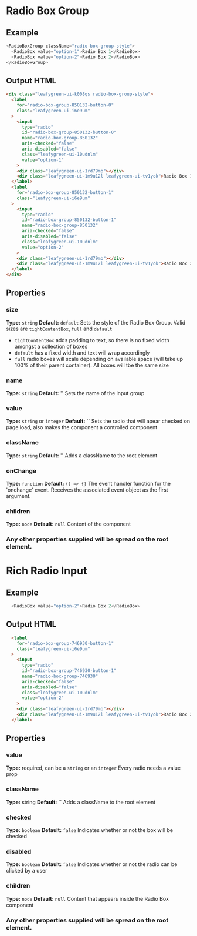 # Radio Box Group

## Example
```js
<RadioBoxGroup className="radio-box-group-style">
  <RadioBox value="option-1">Radio Box 1</RadioBox>
  <RadioBox value="option-2">Radio Box 2</RadioBox>
</RadioBoxGroup>
```

## Output HTML
```html
<div class="leafygreen-ui-k008qs radio-box-group-style">
  <label 
    for="radio-box-group-850132-button-0" 
    class="leafygreen-ui-i6e9um"
  >
    <input 
      type="radio" 
      id="radio-box-group-850132-button-0" 
      name="radio-box-group-850132" 
      aria-checked="false" 
      aria-disabled="false" 
      class="leafygreen-ui-10udnlm" 
      value="option-1"
    >
    <div class="leafygreen-ui-1rd79mb"></div>
    <div class="leafygreen-ui-1m9u12l leafygreen-ui-tv1yok">Radio Box 1</div>
  </label>
  <label 
    for="radio-box-group-850132-button-1" 
    class="leafygreen-ui-i6e9um"
  >
    <input 
      type="radio" 
      id="radio-box-group-850132-button-1" 
      name="radio-box-group-850132" 
      aria-checked="false" 
      aria-disabled="false" 
      class="leafygreen-ui-10udnlm" 
      value="option-2"
    >
    <div class="leafygreen-ui-1rd79mb"></div>
    <div class="leafygreen-ui-1m9u12l leafygreen-ui-tv1yok">Radio Box 2</div>
  </label>
</div>
```

## Properties

### size
**Type:** `string`
**Default:** `default`
Sets the style of the Radio Box Group. Valid sizes are `tightContentBox`, `full` and `default`
  * `tightContentBox` adds padding to text, so there is no fixed width amongst a collection of boxes 
  * `default` has a fixed width and text will wrap accordingly 
  * `full` radio boxes will scale depending on available space (will take up 100% of their parent container). All boxes will tbe the same size

### name
**Type:** `string`
**Default:** ''
Sets the name of the input group

### value
**Type:** `string` or `integer`
**Default:** ``
Sets the radio that will apear checked on page load, also makes the component a controlled component

### className
**Type:** `string`
**Default:** ''
Adds a className to the root element

### onChange
**Type:** `function`
**Default:** `() => {}`
The event handler function for the 'onchange' event. Receives the associated event object as the first argument.

### children
**Type:** `node`
**Default:** `null`
Content of the component

### Any other properties supplied will be spread on the root element.
 
# Rich Radio Input

## Example 
```js
  <RadioBox value="option-2">Radio Box 2</RadioBox>
```

## Output HTML
```html
  <label 
    for="radio-box-group-746930-button-1" 
    class="leafygreen-ui-i6e9um"
  >  
    <input 
      type="radio" 
      id="radio-box-group-746930-button-1" 
      name="radio-box-group-746930"
      aria-checked="false" 
      aria-disabled="false" 
      class="leafygreen-ui-10udnlm" 
      value="option-2"
    >
    <div class="leafygreen-ui-1rd79mb"></div>
    <div class="leafygreen-ui-1m9u12l leafygreen-ui-tv1yok">Radio Box 2</div>
  </label>
```

## Properties

### value
**Type:** required, can be a `string` or an `integer`
Every radio needs a value prop

### className
**Type:** string
**Default:** ``
Adds a className to the root element

### checked 
**Type:** `boolean`
**Default:** `false`
Indicates whether or not the box will be checked

### disabled
**Type:** `boolean`
**Default:** `false`
Indicates whether or not the radio can be clicked by a user

### children
**Type:** `node`
**Default:** `null`
Content that appears inside the Radio Box component

### Any other properties supplied will be spread on the root element.
